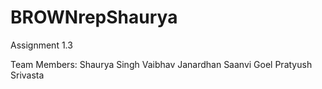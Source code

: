 # BROWNrepShaurya
Assignment 1.3

Team Members: Shaurya Singh
Vaibhav Janardhan
Saanvi Goel
Pratyush Srivasta
